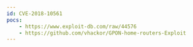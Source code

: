 ```yaml
---
id: CVE-2018-10561
pocs:
    - https://www.exploit-db.com/raw/44576
    - https://github.com/vhackor/GPON-home-routers-Exploit
---
```

